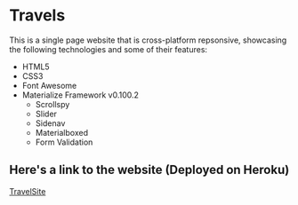 # Travels
This is a single page website that is cross-platform repsonsive, showcasing the following technologies and some of their features:
  * HTML5
  * CSS3
  * Font Awesome
  * Materialize Framework v0.100.2
    * Scrollspy
    * Slider
    * Sidenav
    * Materialboxed
    * Form Validation

## Here's a link to the website (Deployed on Heroku)
[TravelSite](https://my-travel-site1.herokuapp.com/index.html "TravelSite")
